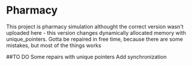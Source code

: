 # Pharmacy

This project is pharmacy simulation althought the correct version wasn't uploaded here - this version changes dynamically allocated memory with unique_pointers.
Gotta be repaired in free time, because there are some mistakes, but most of the things works

##TO DO
Some repairs with unique pointers
Add synchronization 
